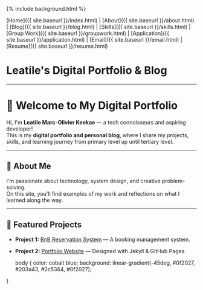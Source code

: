 {% include background.html %}

[Home]({{ site.baseurl }}/index.html) |
[About]({{ site.baseurl }}/about.html) |
[Blog]({{ site.baseurl }}/blog.html) |
[Skills]({{ site.baseurl }}/skills.html) |
[Group Work]({{ site.baseurl }}/groupwork.html) |
[Application]({{ site.baseurl }}/application.html) |
[Email]({{ site.baseurl }}/email.html) |
[Resume]({{ site.baseurl }}/resume.html)


#  Leatile's Digital Portfolio & Blog

---
# 👋 Welcome to My Digital Portfolio

Hi, I'm **Leatile Marc-Olivier Keekae** — a tech connoisseurs and aspiring developer!  
This is my **digital portfolio and personal blog**, where I share my projects, skills, and learning journey from primary level up until tertiary level.

---

## 🧠 About Me
I'm passionate about technology, system design, and creative problem-solving.  
On this site, you'll find examples of my work and reflections on what I learned along the way.

---

## 💼 Featured Projects
- **Project 1:** [BnB Reservation System](#) — A booking management system.  
- **Project 2:** [Portfolio Website](#) — Designed with Jekyll & GitHub Pages.


   body { 
  color: cobalt blue;
  background:  linear-gradient(-45deg, #0f2027, #203a43, #2c5364, #0f2027);
 
}

  <script src="https://cdn.jsdelivr.net/npm/particles.js"></script>
<script>
particlesJS("particles-js", {
  "particles": {
    "number": {"value": 80},
    "size": {"value": 3},
    "move": {"speed": 1},
    "line_linked": {"enable": true, "color": "#00ffff"},
    "color": {"value": "#00ffff"}
  }
});
</script>

















